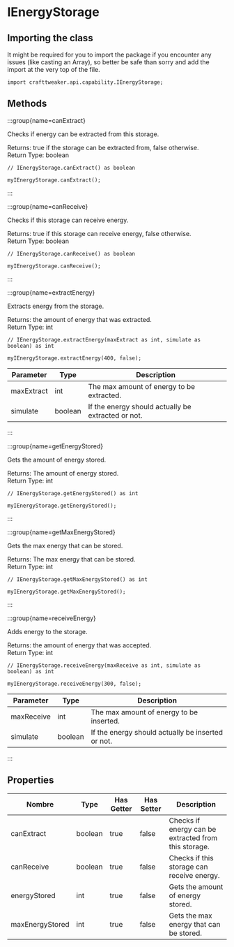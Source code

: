 # IEnergyStorage

## Importing the class

It might be required for you to import the package if you encounter any issues (like casting an Array), so better be safe than sorry and add the import at the very top of the file.
```zenscript
import crafttweaker.api.capability.IEnergyStorage;
```


## Methods

:::group{name=canExtract}

Checks if energy can be extracted from this storage.

Returns: true if the storage can be extracted from, false otherwise.  
Return Type: boolean

```zenscript
// IEnergyStorage.canExtract() as boolean

myIEnergyStorage.canExtract();
```

:::

:::group{name=canReceive}

Checks if this storage can receive energy.

Returns: true if this storage can receive energy, false otherwise.  
Return Type: boolean

```zenscript
// IEnergyStorage.canReceive() as boolean

myIEnergyStorage.canReceive();
```

:::

:::group{name=extractEnergy}

Extracts energy from the storage.

Returns: the amount of energy that was extracted.  
Return Type: int

```zenscript
// IEnergyStorage.extractEnergy(maxExtract as int, simulate as boolean) as int

myIEnergyStorage.extractEnergy(400, false);
```

| Parameter  | Type    | Description                                        |
| ---------- | ------- | -------------------------------------------------- |
| maxExtract | int     | The max amount of energy to be extracted.          |
| simulate   | boolean | If the energy should actually be extracted or not. |


:::

:::group{name=getEnergyStored}

Gets the amount of energy stored.

Returns: The amount of energy stored.  
Return Type: int

```zenscript
// IEnergyStorage.getEnergyStored() as int

myIEnergyStorage.getEnergyStored();
```

:::

:::group{name=getMaxEnergyStored}

Gets the max energy that can be stored.

Returns: The max energy that can be stored.  
Return Type: int

```zenscript
// IEnergyStorage.getMaxEnergyStored() as int

myIEnergyStorage.getMaxEnergyStored();
```

:::

:::group{name=receiveEnergy}

Adds energy to the storage.

Returns: the amount of energy that was accepted.  
Return Type: int

```zenscript
// IEnergyStorage.receiveEnergy(maxReceive as int, simulate as boolean) as int

myIEnergyStorage.receiveEnergy(300, false);
```

| Parameter  | Type    | Description                                       |
| ---------- | ------- | ------------------------------------------------- |
| maxReceive | int     | The max amount of energy to be inserted.          |
| simulate   | boolean | If the energy should actually be inserted or not. |


:::


## Properties

| Nombre          | Type    | Has Getter | Has Setter | Description                                          |
| --------------- | ------- | ---------- | ---------- | ---------------------------------------------------- |
| canExtract      | boolean | true       | false      | Checks if energy can be extracted from this storage. |
| canReceive      | boolean | true       | false      | Checks if this storage can receive energy.           |
| energyStored    | int     | true       | false      | Gets the amount of energy stored.                    |
| maxEnergyStored | int     | true       | false      | Gets the max energy that can be stored.              |

